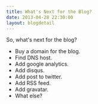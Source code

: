 ```yaml
---
title: What's Next for the Blog?
date: 2013-04-28 22:30:00
layout: blogdetail
---
```


So, what's next for the blog?

* Buy a domain for the blog.
* Find DNS host.
* Add google analytics.
* Add disqus.
* Add post to twitter.
* Add RSS feed.
* Add gravatar.
* What else?
